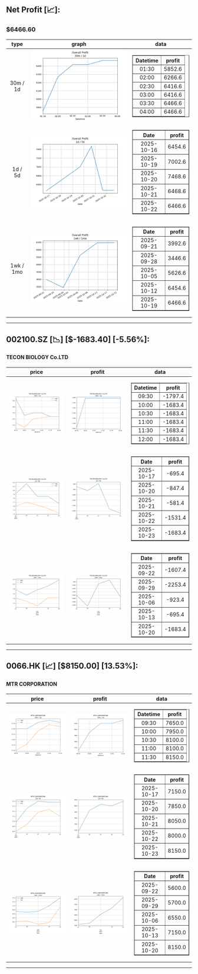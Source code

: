 ## Net Profit [📈]:
### $6466.60
|type|graph|data|
|:---:|:---:|:---:|
|30m / 1d|![net_profit](image/overall_30m-1d.png)|<table border="1" class="dataframe"> <thead> <tr style="text-align: center;"> <th>Datetime</th> <th>profit</th> </tr> </thead> <tbody> <tr> <td>01:30</td> <td>5852.6</td> </tr> <tr> <td>02:00</td> <td>6266.6</td> </tr> <tr> <td>02:30</td> <td>6416.6</td> </tr> <tr> <td>03:00</td> <td>6416.6</td> </tr> <tr> <td>03:30</td> <td>6466.6</td> </tr> <tr> <td>04:00</td> <td>6466.6</td> </tr> </tbody></table>|
|1d / 5d|![net_profit](image/overall_1d-5d.png)|<table border="1" class="dataframe"> <thead> <tr style="text-align: center;"> <th>Date</th> <th>profit</th> </tr> </thead> <tbody> <tr> <td>2025-10-16</td> <td>6454.6</td> </tr> <tr> <td>2025-10-19</td> <td>7002.6</td> </tr> <tr> <td>2025-10-20</td> <td>7468.6</td> </tr> <tr> <td>2025-10-21</td> <td>6468.6</td> </tr> <tr> <td>2025-10-22</td> <td>6466.6</td> </tr> </tbody></table>|
|1wk / 1mo|![net_profit](image/overall_1wk-1mo.png)|<table border="1" class="dataframe"> <thead> <tr style="text-align: center;"> <th>Date</th> <th>profit</th> </tr> </thead> <tbody> <tr> <td>2025-09-21</td> <td>3992.6</td> </tr> <tr> <td>2025-09-28</td> <td>3446.6</td> </tr> <tr> <td>2025-10-05</td> <td>5626.6</td> </tr> <tr> <td>2025-10-12</td> <td>6454.6</td> </tr> <tr> <td>2025-10-19</td> <td>6466.6</td> </tr> </tbody></table>|
---
## 002100.SZ [📉] [$-1683.40] [-5.56%]:
#### TECON BIOLOGY Co.LTD
|price|profit|data|
|:---:|:---:|:---:|
|![price](image/002100.SZ_30m-1d_price.png)|![profit](image/002100.SZ_30m-1d_profit.png)|<table border="1" class="dataframe"> <thead> <tr style="text-align: center;"> <th>Datetime</th> <th>profit</th> </tr> </thead> <tbody> <tr> <td>09:30</td> <td>-1797.4</td> </tr> <tr> <td>10:00</td> <td>-1683.4</td> </tr> <tr> <td>10:30</td> <td>-1683.4</td> </tr> <tr> <td>11:00</td> <td>-1683.4</td> </tr> <tr> <td>11:30</td> <td>-1683.4</td> </tr> <tr> <td>12:00</td> <td>-1683.4</td> </tr> </tbody></table>|
|![price](image/002100.SZ_1d-5d_price.png)|![profit](image/002100.SZ_1d-5d_profit.png)|<table border="1" class="dataframe"> <thead> <tr style="text-align: center;"> <th>Date</th> <th>profit</th> </tr> </thead> <tbody> <tr> <td>2025-10-17</td> <td>-695.4</td> </tr> <tr> <td>2025-10-20</td> <td>-847.4</td> </tr> <tr> <td>2025-10-21</td> <td>-581.4</td> </tr> <tr> <td>2025-10-22</td> <td>-1531.4</td> </tr> <tr> <td>2025-10-23</td> <td>-1683.4</td> </tr> </tbody></table>|
|![price](image/002100.SZ_1wk-1mo_price.png)|![profit](image/002100.SZ_1wk-1mo_profit.png)|<table border="1" class="dataframe"> <thead> <tr style="text-align: center;"> <th>Date</th> <th>profit</th> </tr> </thead> <tbody> <tr> <td>2025-09-22</td> <td>-1607.4</td> </tr> <tr> <td>2025-09-29</td> <td>-2253.4</td> </tr> <tr> <td>2025-10-06</td> <td>-923.4</td> </tr> <tr> <td>2025-10-13</td> <td>-695.4</td> </tr> <tr> <td>2025-10-20</td> <td>-1683.4</td> </tr> </tbody></table>|
---
## 0066.HK [📈] [$8150.00] [13.53%]:
#### MTR CORPORATION
|price|profit|data|
|:---:|:---:|:---:|
|![price](image/0066.HK_30m-1d_price.png)|![profit](image/0066.HK_30m-1d_profit.png)|<table border="1" class="dataframe"> <thead> <tr style="text-align: center;"> <th>Datetime</th> <th>profit</th> </tr> </thead> <tbody> <tr> <td>09:30</td> <td>7650.0</td> </tr> <tr> <td>10:00</td> <td>7950.0</td> </tr> <tr> <td>10:30</td> <td>8100.0</td> </tr> <tr> <td>11:00</td> <td>8100.0</td> </tr> <tr> <td>11:30</td> <td>8150.0</td> </tr> </tbody></table>|
|![price](image/0066.HK_1d-5d_price.png)|![profit](image/0066.HK_1d-5d_profit.png)|<table border="1" class="dataframe"> <thead> <tr style="text-align: center;"> <th>Date</th> <th>profit</th> </tr> </thead> <tbody> <tr> <td>2025-10-17</td> <td>7150.0</td> </tr> <tr> <td>2025-10-20</td> <td>7850.0</td> </tr> <tr> <td>2025-10-21</td> <td>8050.0</td> </tr> <tr> <td>2025-10-22</td> <td>8000.0</td> </tr> <tr> <td>2025-10-23</td> <td>8150.0</td> </tr> </tbody></table>|
|![price](image/0066.HK_1wk-1mo_price.png)|![profit](image/0066.HK_1wk-1mo_profit.png)|<table border="1" class="dataframe"> <thead> <tr style="text-align: center;"> <th>Date</th> <th>profit</th> </tr> </thead> <tbody> <tr> <td>2025-09-22</td> <td>5600.0</td> </tr> <tr> <td>2025-09-29</td> <td>5700.0</td> </tr> <tr> <td>2025-10-06</td> <td>6550.0</td> </tr> <tr> <td>2025-10-13</td> <td>7150.0</td> </tr> <tr> <td>2025-10-20</td> <td>8150.0</td> </tr> </tbody></table>|
---
